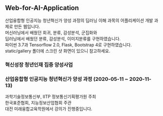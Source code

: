 ## Web-for-AI-Application

산업융합형 인공지능 청년혁신가 양성 과정의 딥러닝 이해 과목의
어플리케이션 개발 과제로 만든 웹입니다.<br>
머신러닝에서 배웠던 회귀, 분류, 감성분석, 군집화와<br> 
딥러닝에서 배웠던 분류, 감성분석, 이미지분류를 구현하였습니다.<br>
파이썬 3.7과 Tensorflow 2.0, Flask, Bootstrap 4로 구현하였습니다.<br>
static/gallery 폴더에 스크린 샷 화면이 있으니 참고하세요.

### 혁신성장 청년인재 집중 양성사업
### 산업융합형 인공지능 청년혁신가 양성 과정 (2020-05-11 ~ 2020-11-13)

과학기술정보통신부, IITP 정보통신기획평가원 주최<br>
한국표준협회, 지능정보산업협회 주관 <br>
대전 미래융합교육학원에서 강의가 진행중입니다.
